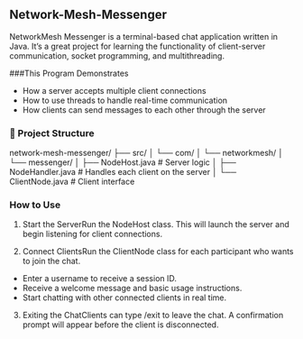 ## Network-Mesh-Messenger

NetworkMesh Messenger is a terminal-based chat application written in Java.
It’s a great project for learning the functionality of client-server communication, socket programming, and multithreading.

###This Program Demonstrates
- How a server accepts multiple client connections
- How to use threads to handle real-time communication
- How clients can send messages to each other through the server

### 📁 Project Structure
network-mesh-messenger/
├── src/
│   └── com/
│       └── networkmesh/
│           └── messenger/
│               ├── NodeHost.java       # Server logic
│               ├── NodeHandler.java    # Handles each client on the server
│               └── ClientNode.java     # Client interface

### How to Use

1. Start the ServerRun the NodeHost class. This will launch the server and begin listening for client connections.

2. Connect ClientsRun the ClientNode class for each participant who wants to join the chat.
- Enter a username to receive a session ID.
- Receive a welcome message and basic usage instructions.
- Start chatting with other connected clients in real time.

3. Exiting the ChatClients can type /exit to leave the chat. A confirmation prompt will appear before the client is disconnected.
